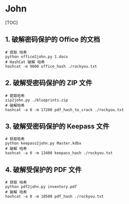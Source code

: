 # John

\[TOC]

## 1. 破解密码保护的 Office 的文档

```shell
# 提取 哈希
python office2john.py 1.docx
# HashCat 破解 哈希
hashcat -m 9600 office_hash ./rockyou.txt
```

## 2. 破解受密码保护的 ZIP 文件

```shell
# 提取哈希
zip2john.py ./blueprints.zip
# 破解哈希
hashcat -a 0 -m 17200 pdf_hash_to_crack ./rockyou.txt
```

## 3. 破解受密码保护的 Keepass 文件

```shell
# 获取哈希
python keepass2john.py Master.kdbx 
# 破解 哈希
hashcat -a 0 -m 13400 keepass_hash ./rockyou.txt
```

## 4. 破解受保护的 PDF 文件

```shell
# 获取 哈希
python pdf2john.py inventory.pdf
# 破解 哈希
hashcat -a 0 -m 10500 pdf_hash ./rockyou.txt
```
